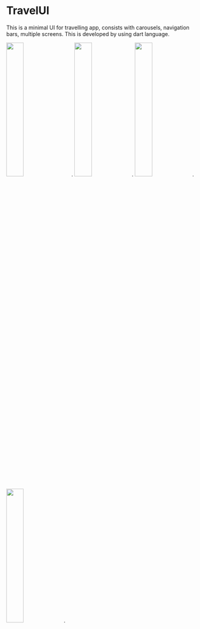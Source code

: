 # TravelUI

This is a minimal UI for travelling app, consists with carousels, navigation bars, multiple screens. This is developed by using dart language.



<img src="/img/1.jpg" width="30%" height="30%" style="margin-right:20px">.
<img src="/img/2.jpg" width="30%" height="30%">.
<img src="/img/4.jpg" width="30%" height="30%">.
<img src="/img/5.jpg" width="30%" height="30%">.

